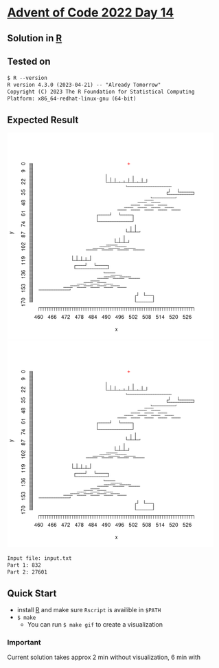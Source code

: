 # [Advent of Code 2022 Day 14](https://adventofcode.com/2022/day/14)
## Solution in [R](https://www.r-project.org/)

## Tested on 

```console
$ R --version
R version 4.3.0 (2023-04-21) -- "Already Tomorrow"
Copyright (C) 2023 The R Foundation for Statistical Computing
Platform: x86_64-redhat-linux-gnu (64-bit)
```

## Expected Result

![Part 1](image_001.gif)
![Part 2](image_002.gif)

```console
Input file: input.txt
Part 1: 832
Part 2: 27601
```

## Quick Start
- install [R](https://cran.r-project.org/mirrors.html) and make sure `Rscript` is availible in `$PATH`
- `$ make`
  - You can run `$ make gif` to create a visualization

### Important
Current solution takes approx 2 min without visualization, 6 min with
